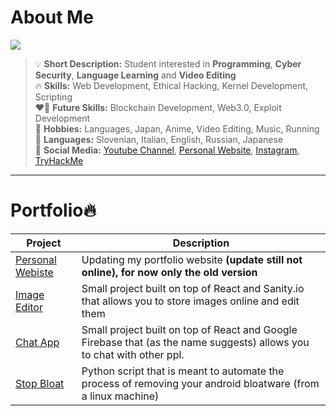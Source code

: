 # About Me

<img src="https://giffiles.alphacoders.com/347/34787.gif"/>

> :bulb: **Short Description:** Student interested in <b>Programming</b>, <b>Cyber Security</b>, <b>Language Learning</b> and <b>Video Editing</b>\
> :fire: **Skills:** Web Development, Ethical Hacking, Kernel Development, Scripting\
> :heart_on_fire: **Future Skills:** Blockchain Development, Web3.0, Exploit Development\
> :love_you_gesture: **Hobbies:** Languages, Japan, Anime, Video Editing, Music, Running\
> :crossed_flags: **Languages:** Slovenian, Italian, English, Russian, Japanese\
> 📝 **Social Media:** <a href="https://www.youtube.com/channel/UCICp0q6JpR_9yeICzj9mBkA">Youtube Channel</a>, <a href="http://kevintheadminman.epizy.com">Personal Website</a>, <a href="https://www.instagram.com/kevinj____/">Instagram</a>, <a href="https://tryhackme.com/p/Osamu">TryHackMe</a>
***

# Portfolio🔥

| Project      | Description |
| ----------- | ----------- |
| <a href="http://kevintheadminman.epizy.com">Personal Webiste</a>      | Updating my portfolio website **(update still not online), for now only the old version**</b> |
| <a href="https://image-editor-pi.vercel.app/">Image Editor</a> | Small project built on top of React and Sanity.io that allows you to store images online and edit them |
| <a href="https://chat-app-gamma-beige.vercel.app/">Chat App</a> | Small project built on top of React and Google Firebase that (as the name suggests) allows you to chat with other ppl. | 
| <a href="https://github.com/osamu-kj/StopBloat">Stop Bloat</a> | Python script that is meant to automate the process of removing your android bloatware (from a linux machine) | 
